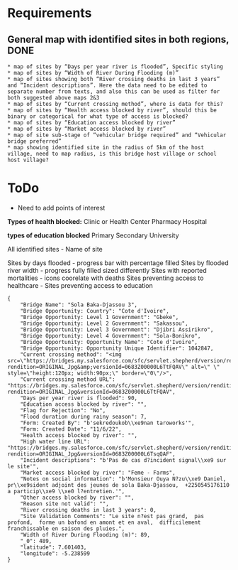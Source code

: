 # Requirements
## General map with identified sites in both regions, DONE
    * map of sites by “Days per year river is flooded”, Specific styling
    * map of sites by “Width of River During Flooding (m)”
    * map of sites showing both “River crossing deaths in last 3 years” and “Incident descriptions”. Here the data need to be edited to separate number from texts, and also this can be used as filter for both suggested above maps 2&3
    * map of sites by “Current crossing method”, where is data for this?
    * map of sites by “Health access blocked by river”, should this be binary or categorical for what type of access is blocked?
    * map of sites by “Education access blocked by river”
    * map of sites by “Market access blocked by river”
    * map of site sub-stage of “vehicular bridge required” and “Vehicular bridge preferred”
    * map showing identified site in the radius of 5km of the host village, need to map radius, is this bridge host village or school host village?

# ToDo
* Need to add points of interest


**Types of health blocked:**
Clinic or Health Center
Pharmacy
Hospital

**types of education blocked**
Primary
Secondary
University


All identified sites - Name of site


Sites by days flooded - progress bar with percentage filled
Sites by flooded river width - progress fully filled sized differently
Sites with reported mortalities - icons coorelate with deaths
Sites preventing access to healthcare - 
Sites preventing access to education


```
{
    "Bridge Name": "Sola Baka-Djassou 3",
    "Bridge Opportunity: Country": "Cote d'Ivoire",
    "Bridge Opportunity: Level 1 Government": "Gbeke",
    "Bridge Opportunity: Level 2 Government": "Sakassou",
    "Bridge Opportunity: Level 3 Government": "Djibri Assirikro",
    "Bridge Opportunity: Level 4 Government": "Sola-Bonikro",
    "Bridge Opportunity: Opportunity Name": "Cote d'Ivoire",
    "Bridge Opportunity: Opportunity Unique Identifier": 1042847,
    "Current crossing method": "<img src=\"https://bridges.my.salesforce.com/sfc/servlet.shepherd/version/renditionDownload?rendition=ORIGINAL_Jpg&amp;versionId=0683Z00000L6TtFQAV\" alt=\" \" style=\"height:120px; width:90px;\" border=\"0\"/>",
    "Current crossing method URL": "https://bridges.my.salesforce.com/sfc/servlet.shepherd/version/renditionDownload?rendition=ORIGINAL_Jpg&versionId=0683Z00000L6TtFQAV",
    "Days per year river is flooded": 90,
    "Education access blocked by river": "",
    "Flag for Rejection": "No",
    "Flood duration during rainy season": 7,
    "Form: Created By": "b'sekredoukob\\xe9nan taroworks'",
    "Form: Created Date": "11/6/22",
    "Health access blocked by river": "",
    "High water line URL": "https://bridges.my.salesforce.com/sfc/servlet.shepherd/version/renditionDownload?rendition=ORIGINAL_Jpg&versionId=0683Z00000L6TsqQAF",
    "Incident descriptions": "b'Pas de cas d?incident signal\\xe9 sur le site'",
    "Market access blocked by river": "Feme - Farms",
    "Notes on social information": "b'Monsieur Ouya N?zu\\xe9 Daniel,  pr\\xe9sident adjoint des jeunes de sola Baka-Djassou,  +2250545176110 a particip\\xe9 \\xe0 l?entretien.'",
    "Other access blocked by river": "",
    "Reason site not valid": "",
    "River crossing deaths in last 3 years": 0,
    "Site Validation Comments": "Le site n?est pas grand,  pas profond,  forme un bafond en amont et en aval,  difficilement franchissable en saison des pluies.",
    "Width of River During Flooding (m)": 89,
    "_0": 489,
    "latitude": 7.601403,
    "longitude": -5.238599
}

```
